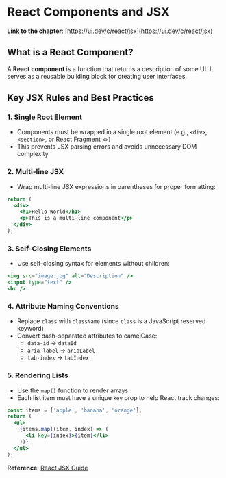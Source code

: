 # React Components and JSX

**Link to the chapter**: [https://ui.dev/c/react/jsx](https://ui.dev/c/react/jsx)

## What is a React Component?

A **React component** is a function that returns a description of some UI. It serves as a reusable building block for creating user interfaces.

## Key JSX Rules and Best Practices

### 1. Single Root Element
- Components must be wrapped in a single root element (e.g., `<div>`, `<section>`, or React Fragment `<>`)
- This prevents JSX parsing errors and avoids unnecessary DOM complexity

### 2. Multi-line JSX
- Wrap multi-line JSX expressions in parentheses for proper formatting:
```jsx
return (
  <div>
    <h1>Hello World</h1>
    <p>This is a multi-line component</p>
  </div>
);
```

### 3. Self-Closing Elements
- Use self-closing syntax for elements without children:
```jsx
<img src="image.jpg" alt="Description" />
<input type="text" />
<br />
```

### 4. Attribute Naming Conventions
- Replace `class` with `className` (since `class` is a JavaScript reserved keyword)
- Convert dash-separated attributes to camelCase:
  - `data-id` → `dataId`
  - `aria-label` → `ariaLabel`
  - `tab-index` → `tabIndex`

### 5. Rendering Lists
- Use the `map()` function to render arrays
- Each list item must have a unique `key` prop to help React track changes:
```jsx
const items = ['apple', 'banana', 'orange'];
return (
  <ul>
    {items.map((item, index) => (
      <li key={index}>{item}</li>
    ))}
  </ul>
);
```
**Reference**: [React JSX Guide](https://ui.dev/c/react/jsx)